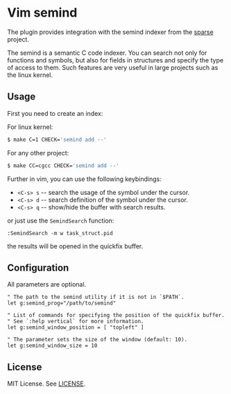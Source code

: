 # Vim semind

The plugin provides integration with the semind indexer from the
[sparse](https://git.kernel.org/pub/scm/devel/sparse/sparse.git/about/)
project.

The semind is a semantic C code indexer. You can search not only for functions
and symbols, but also for fields in structures and specify the type of access to
them. Such features are very useful in large projects such as the linux kernel.

## Usage

First you need to create an index:

For linux kernel:

```bash
$ make C=1 CHECK='semind add --'
```

For any other project:

```bash
$ make CC=cgcc CHECK='semind add --'
```

Further in vim, you can use the following keybindings:

* `<C-s> s` -- search the usage of the symbol under the cursor.
* `<C-s> d` -- search definition of the symbol under the cursor.
* `<C-s> q` -- show/hide the buffer with search results.

or just use the `SemindSearch` function:

```vim
:SemindSearch -m w task_struct.pid
```

the results will be opened in the quickfix buffer.

## Configuration

All parameters are optional.

```vimrc
" The path to the semind utility if it is not in `$PATH`.
let g:semind_prog="/path/to/semind"

" List of commands for specifying the position of the quickfix buffer.
" See `:help vertical` for more information.
let g:semind_window_position = [ "topleft" ]

" The parameter sets the size of the window (default: 10).
let g:semind_window_size = 10
```

## License

MIT License. See [LICENSE](LICENSE).
